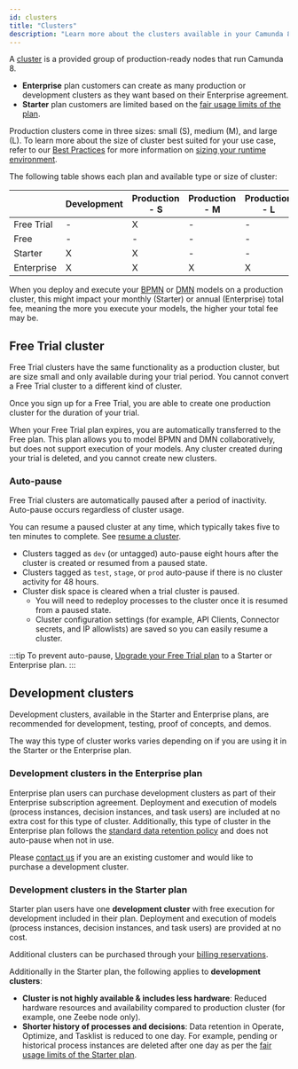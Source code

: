```yaml
---
id: clusters
title: "Clusters"
description: "Learn more about the clusters available in your Camunda 8 plan."
---
```


A [cluster](../../guides/create-cluster.md) is a provided group of production-ready nodes that run Camunda 8.

- **Enterprise** plan customers can create as many production or development clusters as they want based on their Enterprise agreement.
- **Starter** plan customers are limited based on the [fair usage limits of the plan](https://camunda.com/legal/fair-usage-limits-for-starter-plan/).

Production clusters come in three sizes: small (S), medium (M), and large (L). To learn more about the size of cluster best suited for your use case, refer to our [Best Practices](/components/best-practices/best-practices-overview.md) for more information on [sizing your runtime environment](/components/best-practices/architecture/sizing-your-environment.md#sizing-your-runtime-environment).

The following table shows each plan and available type or size of cluster:

|            | Development | Production - S | Production - M | Production - L |
| ---------- | ----------- | -------------- | -------------- | -------------- |
| Free Trial | \-          | X              | \-             | \-             |
| Free       | \-          | \-             | \-             | \-             |
| Starter    | X           | X              | \-             | \-             |
| Enterprise | X           | X              | X              | X              |

When you deploy and execute your [BPMN](/components/modeler/bpmn/bpmn.md) or [DMN](/components/modeler/dmn/dmn.md) models on a production cluster, this might impact your monthly (Starter) or annual (Enterprise) total fee, meaning the more you execute your models, the higher your total fee may be.

## Free Trial cluster

Free Trial clusters have the same functionality as a production cluster, but are size small and only available during your trial period. You cannot convert a Free Trial cluster to a different kind of cluster.

Once you sign up for a Free Trial, you are able to create one production cluster for the duration of your trial.

When your Free Trial plan expires, you are automatically transferred to the Free plan. This plan allows you to model BPMN and DMN collaboratively, but does not support execution of your models. Any cluster created during your trial is deleted, and you cannot create new clusters.

### Auto-pause

Free Trial clusters are automatically paused after a period of inactivity. Auto-pause occurs regardless of cluster usage.

You can resume a paused cluster at any time, which typically takes five to ten minutes to complete. See [resume a cluster](/components/console/manage-clusters/manage-cluster.md#resume-a-cluster).

- Clusters tagged as `dev` (or untagged) auto-pause eight hours after the cluster is created or resumed from a paused state.
- Clusters tagged as `test`, `stage`, or `prod` auto-pause if there is no cluster activity for 48 hours.
- Cluster disk space is cleared when a trial cluster is paused.
  - You will need to redeploy processes to the cluster once it is resumed from a paused state.
  - Cluster configuration settings (for example, API Clients, Connector secrets, and IP allowlists) are saved so you can easily resume a cluster.

:::tip
To prevent auto-pause, [Upgrade your Free Trial plan](https://camunda.com/pricing/) to a Starter or Enterprise plan.
:::

## Development clusters

Development clusters, available in the Starter and Enterprise plans, are recommended for development, testing, proof of concepts, and demos.

The way this type of cluster works varies depending on if you are using it in the Starter or the Enterprise plan.

### Development clusters in the Enterprise plan

Enterprise plan users can purchase development clusters as part of their Enterprise subscription agreement. Deployment and execution of models (process instances, decision instances, and task users) are included at no extra cost for this type of cluster. Additionally, this type of cluster in the Enterprise plan follows the [standard data retention policy](/components/concepts/data-retention.md) and does not auto-pause when not in use.

Please [contact us](/reference/contact.md) if you are an existing customer and would like to purchase a development cluster.

### Development clusters in the Starter plan

Starter plan users have one **development cluster** with free execution for development included in their plan. Deployment and execution of models (process instances, decision instances, and task users) are provided at no cost.

Additional clusters can be purchased through your [billing reservations](/components/console/manage-plan/update-billing-reservations.md).

Additionally in the Starter plan, the following applies to **development clusters**:

- **Cluster is not highly available & includes less hardware**: Reduced hardware resources and availability compared to production cluster (for example, one Zeebe node only).
- **Shorter history of processes and decisions**: Data retention in Operate, Optimize, and Tasklist is reduced to one day. For example, pending or historical process instances are deleted after one day as per the [fair usage limits of the Starter plan](https://camunda.com/legal/fair-usage-limits-for-starter-plan/).
